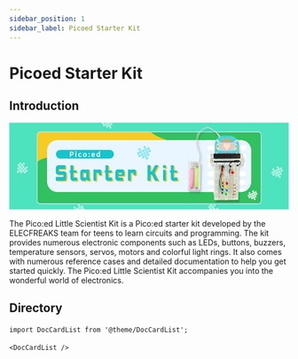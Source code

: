 ```yaml
---
sidebar_position: 1
sidebar_label: Picoed Starter Kit
---
```


# Picoed Starter Kit

## Introduction

![](./images/starter-kit.png)

The Pico:ed Little Scientist Kit is a Pico:ed starter kit developed by the ELECFREAKS team for teens to learn circuits and programming.
The kit provides numerous electronic components such as LEDs, buttons, buzzers, temperature sensors, servos, motors and colorful light rings. It also comes with numerous reference cases and detailed documentation to help you get started quickly. The Pico:ed Little Scientist Kit accompanies you into the wonderful world of electronics.


## Directory

```mdx-code-block
import DocCardList from '@theme/DocCardList';

<DocCardList />
```
